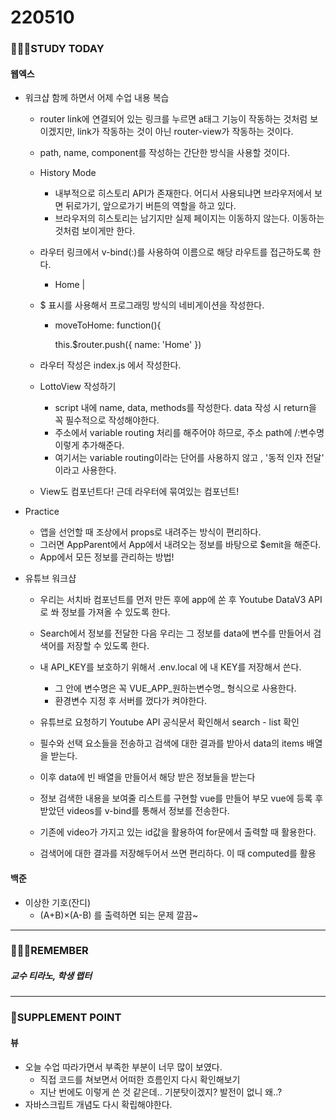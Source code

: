 # 220510

### 👨🏼‍🏫STUDY TODAY

#### 웹엑스

- 워크샵 함께 하면서 어제 수업 내용 복습
  
  - router link에 연결되어 있는 링크를 누르면 a태그 기능이 작동하는 것처럼 보이겠지만, link가 작동하는 것이 아닌 router-view가 작동하는 것이다.
  
  - path, name, component를 작성하는 간단한 방식을 사용할 것이다.
  
  - History Mode
  
    - 내부적으로 히스토리 API가 존재한다. 어디서 사용되냐면 브라우저에서 보면 뒤로가기, 앞으로가기 버튼의 역할을 하고 있다.
    - 브라우저의 히스토리는 남기지만 실제 페이지는 이동하지 않는다. 이동하는 것처럼 보이게만 한다.
  
  - 라우터 링크에서 v-bind(:)를 사용하여 이름으로 해당 라우트를 접근하도록 한다.
  
    -  <router-link :to="{ name: 'Home' }">Home</router-link> |
  
  - $ 표시를 사용해서 프로그래밍 방식의 네비게이션을 작성한다.
  
    -   moveToHome: function(){
  
         this.$router.push({ name: 'Home' })
  
  - 라우터 작성은 index.js 에서 작성한다.
  
  - LottoView 작성하기
  
    - script 내에 name, data, methods를 작성한다. data 작성 시 return을 꼭 필수적으로 작성해야한다.
    - 주소에서 variable routing 처리를 해주어야 하므로, 주소 path에 /:변수명 이렇게 추가해준다.
    - 여기서는 variable routing이라는 단어를 사용하지 않고 , '동적 인자 전달' 이라고 사용한다.
  
  - View도 컴포넌트다! 근데 라우터에 묶여있는 컴포넌트!
  
- Practice

  - 앱을 선언할 때 조상에서 props로 내려주는 방식이 편리하다.
  - 그러면 AppParent에서 App에서 내려오는 정보를 바탕으로 $emit을 해준다.
  - App에서 모든 정보를 관리하는 방법!

- 유튜브 워크샵

  - 우리는 서치바 컴포넌트를 먼저 만든 후에 app에 쏜 후 Youtube DataV3 API로 쏴 정보를 가져올 수 있도록 한다.
  - Search에서 정보를 전달한 다음 우리는 그 정보를 data에 변수를 만들어서 검색어를 저장할 수 있도록 한다.
  - 내 API_KEY를 보호하기 위해서 .env.local 에 내 KEY를 저장해서 쓴다.
    - 그 안에 변수명은 꼭 VUE_APP_원하는변수명_  형식으로 사용한다.
    - 환경변수 지정 후 서버를 껐다가 켜야한다.

  - 유튜브로 요청하기 Youtube API 공식문서 확인해서 search - list 확인
  - 필수와 선택 요소들을 전송하고 검색에 대한 결과를 받아서 data의 items 배열을 받는다.
  - 이후 data에 빈 배열을 만들어서 해당 받은 정보들을 받는다
  - 정보 검색한 내용을 보여줄 리스트를 구현할 vue를 만들어 부모 vue에 등록 후 받았던 videos를 v-bind를 통해서 정보를 전송한다.
  - 기존에 video가 가지고 있는 id값을 활용하여 for문에서 출력할 때 활용한다.
  - 검색어에 대한 결과를 저장해두어서 쓰면 편리하다. 이 때 computed를 활용




#### 백준

- 이상한 기호(잔디)
  - (A+B)×(A-B) 를 출력하면 되는 문제 깔끔~

---

### 💆🏼‍♂️REMEMBER

##### 교수 티라노, 학생 랩터

---

### 💫SUPPLEMENT POINT

#### 뷰

- 오늘 수업 따라가면서 부족한 부분이 너무 많이 보였다.
  - 직접 코드를 쳐보면서 어떠한 흐름인지 다시 확인해보기
  - 지난 번에도 이렇게 쓴 것 같은데.. 기분탓이겠지? 발전이 없니 왜..?
- 자바스크립트 개념도 다시 확립해야한다. 
